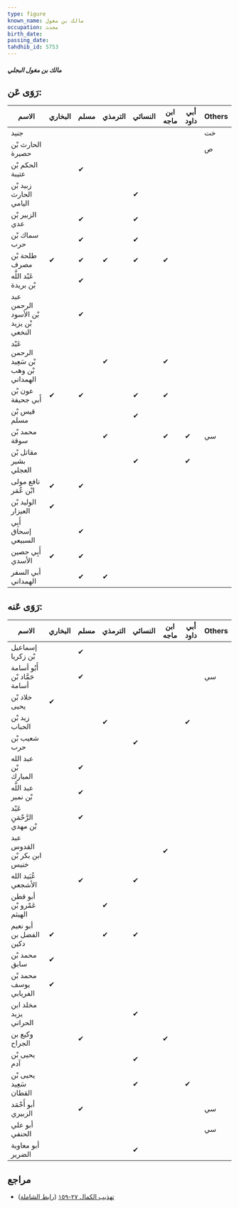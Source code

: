 ```yaml
---
type: figure
known_name: مالك بن مغول
occupation: محدث
birth_date:
passing_date:
tahdhib_id: 5753
---
```

##### مالك بن مغول البجلي

## رَوَى عَن:
| الاسم                                    | البخاري | مسلم | الترمذي | النسائي | ابن ماجه | أبي داود | Others |
| ---------------------------------------- | ------- | ---- | ------- | ------- | -------- | -------- | ------ |
| جنيد                                     |         |      |         |         |          |          | خت     |
| الحارث بْن حصيرة                         |         |      |         |         |          |          | ص      |
| الحكم بْن عتيبة                          |         | ✔    |         |         |          |          |        |
| زبيد بْن الحارث اليامي                   |         |      |         | ✔       |          |          |        |
| الزبير بْن عدي                           |         | ✔    |         | ✔       |          |          |        |
| سماك بْن حرب                             |         | ✔    |         | ✔       |          |          |        |
| طلحة بْن مصرف                            | ✔       | ✔    | ✔       | ✔       | ✔        |          |        |
| عَبْد اللَّه بْن بريدة                   |         | ✔    |         |         |          |          |        |
| عبد الرحمن بْن الأسود بْن يزيد النخعي    |         | ✔    |         |         |          |          |        |
| عَبْد الرحمن بْن سَعِيد بْن وهب الهمداني |         |      | ✔       |         | ✔        |          |        |
| عون بْن أَبي جحيفة                       | ✔       | ✔    |         | ✔       | ✔        |          |        |
| قيس بْن مسلم                             |         |      |         | ✔       |          |          |        |
| محمد بْن سوقة                            |         |      | ✔       |         | ✔        | ✔        | سي     |
| مقاتل بْن بشير العجلي                    |         |      |         | ✔       |          | ✔        |        |
| نافع مولى ابْن عُمَر                     | ✔       | ✔    |         |         |          |          |        |
| الوليد بْن العيزار                       | ✔       |      |         |         |          |          |        |
| أَبِي إسحاق السبيعي                      |         | ✔    |         |         |          |          |        |
| أَبِي حصين الأسدي                        | ✔       | ✔    |         |         |          |          |        |
| أبي السفر الهمداني                       |         | ✔    | ✔       |         |          |          |        |
## رَوَى عَنه:
| الاسم                         | البخاري | مسلم | الترمذي | النسائي | ابن ماجه | أبي داود | Others |
| ----------------------------- | ------- | ---- | ------- | ------- | -------- | -------- | ------ |
| إسماعيل بْن زكريا             |         | ✔    |         |         |          |          |        |
| أَبُو أسامة حَمَّاد بْن أسامة |         | ✔    |         |         |          |          | سي     |
| خلاد بْن يحيى                 | ✔       |      |         |         |          |          |        |
| زيد بْن الحباب                |         |      | ✔       |         |          | ✔        |        |
| شعيب بْن حرب                  |         |      |         | ✔       |          |          |        |
| عبد الله بْن المبارك          |         | ✔    |         |         |          |          |        |
| عبد اللَّه بْن نمير           |         | ✔    |         |         |          |          |        |
| عَبْد الرَّحْمَنِ بْن مهدي    |         | ✔    |         |         |          |          |        |
| عبد القدوس ابن بكر بْن خنيس   |         |      |         |         | ✔        |          |        |
| عُبَيد الله الأشجعي           |         | ✔    |         | ✔       |          |          |        |
| أبو قطن عَمْرو بْن الهيثم     |         |      | ✔       |         |          |          |        |
| أبو نعيم الفضل بن دكين        | ✔       |      | ✔       | ✔       |          |          |        |
| محمد بْن سابق                 | ✔       |      |         |         |          |          |        |
| محمد بْن يوسف الفريابي        | ✔       |      |         |         |          |          |        |
| مخلد ابن يزيد الحراني         |         |      |         | ✔       |          |          |        |
| وكيع بن الجراح                |         | ✔    |         |         | ✔        |          |        |
| يحيى بْن آدم                  |         |      |         | ✔       |          |          |        |
| يحيى بْن سَعِيد القطان        |         |      |         | ✔       |          | ✔        |        |
| أبو أَحْمَد الزبيري           |         | ✔    |         |         |          |          | سي     |
| أبو علي الحنفي                |         |      |         |         |          |          | سي     |
| أبو معاوية الضرير             |         |      |         | ✔       |          |          |        |
## مراجع
- [تهذيب الكمال ٢٧-١٥٩](obsidian://open?vault=Tahdhib-al-Kamal&file=Figures/٥٧٥٣-مالك%20بن%20مغول%20البجلي) ([رابط الشاملة](https://shamela.ws/book/3722/14548))